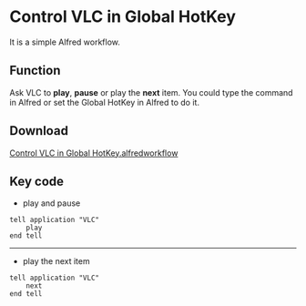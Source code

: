 # Control VLC in Global HotKey

It is a simple Alfred workflow.

## Function

Ask VLC to **play**, **pause** or play the **next** item. You could type the command in Alfred or set the Global HotKey in Alfred to do it.

## Download

[Control VLC in Global HotKey.alfredworkflow](https://github.com/jimhan/alfred-workflow/tree/master/Control-VLC-in-Global-HotKey)

## Key code

- play and pause

```applescript
tell application "VLC"	playend tell
```
***

- play the next item

```applescript
tell application "VLC"	nextend tell
```



